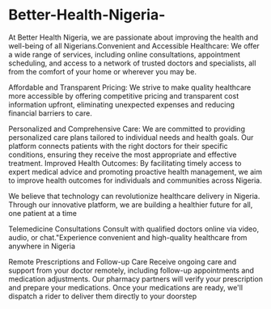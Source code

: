 # Better-Health-Nigeria-
At Better Health Nigeria, we are passionate about improving the health and well-being of all Nigerians.Convenient and Accessible Healthcare: We offer a wide range of services, including online consultations, appointment scheduling, and access to a network of trusted doctors and specialists, all from the comfort of your home or wherever you may be.

Affordable and Transparent Pricing: We strive to make quality healthcare more accessible by offering competitive pricing and transparent cost information upfront, eliminating unexpected expenses and reducing financial barriers to care.



      
Personalized and Comprehensive Care: We are committed to providing personalized care plans tailored to individual needs and health goals. Our platform connects patients with the right doctors for their specific conditions, ensuring they receive the most appropriate and effective treatment.
Improved Health Outcomes: By facilitating timely access to expert medical advice and promoting proactive health management, we aim to improve health outcomes for individuals and communities across Nigeria.

We believe that technology can revolutionize healthcare delivery in Nigeria. Through our innovative platform, we are building a healthier future for all, one patient at a time












Telemedicine Consultations
Consult with qualified doctors online via video, audio, or chat."Experience convenient and high-quality healthcare from anywhere in Nigeria

Remote Prescriptions and Follow-up Care
Receive ongoing care and support from your doctor remotely, including follow-up appointments and medication adjustments. Our pharmacy partners will verify your prescription and prepare your medications. Once your medications are ready, we'll dispatch a rider to deliver them directly to your doorstep
